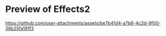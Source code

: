 # Preview of Effects2
https://github.com/user-attachments/assets/be7b41d4-a7b6-4c2d-9f00-38b25fa191f3
